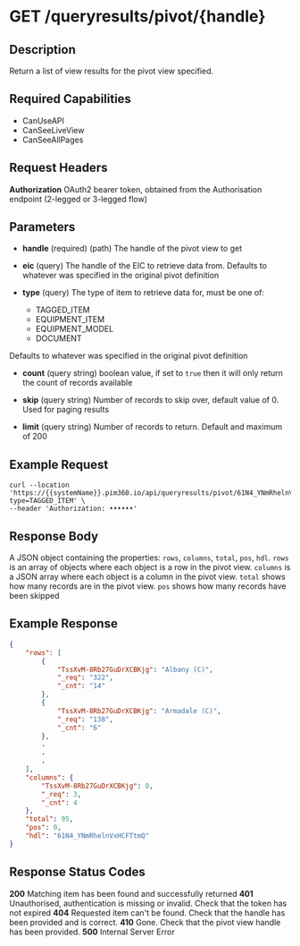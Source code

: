 # GET /queryresults/pivot/{handle}

## Description
Return a list of view results for the pivot view specified.

## Required Capabilities
* CanUseAPI
* CanSeeLiveView
* CanSeeAllPages
## Request Headers

**Authorization** OAuth2 bearer token, obtained from the Authorisation endpoint (2-legged or 3-legged flow)

## Parameters
* **handle** (required) (path) The handle of the pivot view to get

* **eic** (query) The handle of the EIC to retrieve data from. Defaults to whatever was specified in the original pivot definition

* **type** (query) The type of item to retrieve data for, must be one of:
    * TAGGED_ITEM
    * EQUIPMENT_ITEM
    * EQUIPMENT_MODEL
    * DOCUMENT

Defaults to whatever was specified in the original pivot definition

* **count** (query string) boolean value, if set to `true` then it will only return the count of records available

* **skip** (query string) Number of records to skip over, default value of 0. Used for paging results

* **limit** (query string) Number of records to return. Default and maximum of 200

## Example Request
```
curl --location 'https://{{systemName}}.pim360.io/api/queryresults/pivot/61N4_YNmRhelnVxHCFTtmQ?type=TAGGED_ITEM' \
--header 'Authorization: ••••••'
```

## Response Body
A JSON object containing the properties: `rows`, `columns`, `total`, `pos`, `hdl`. `rows` is an array of objects where each object is a row in the pivot view. `columns` is a JSON array where each object is a column in the pivot view. `total` shows how many records are in the pivot view. `pos` shows how many records have been skipped

## Example Response
```JSON
{
    "rows": [
        {
            "TssXvM-8Rb27GuDrXCBKjg": "Albany (C)",
            "_req": "322",
            "_cnt": "14"
        },
        {
            "TssXvM-8Rb27GuDrXCBKjg": "Armadale (C)",
            "_req": "138",
            "_cnt": "6"
        },
        .
        .
        .
    ],
    "columns": {
        "TssXvM-8Rb27GuDrXCBKjg": 0,
        "_req": 3,
        "_cnt": 4
    },
    "total": 95,
    "pos": 0,
    "hdl": "61N4_YNmRhelnVxHCFTtmQ"
}
```

## Response Status Codes
**200** Matching item has been found and successfully returned
**401** Unauthorised, authentication is missing or invalid. Check that the token has not expired
**404** Requested item can't be found. Check that the handle has been provided and is correct.
**410** Gone. Check that the pivot view handle has been provided.
**500** Internal Server Error



